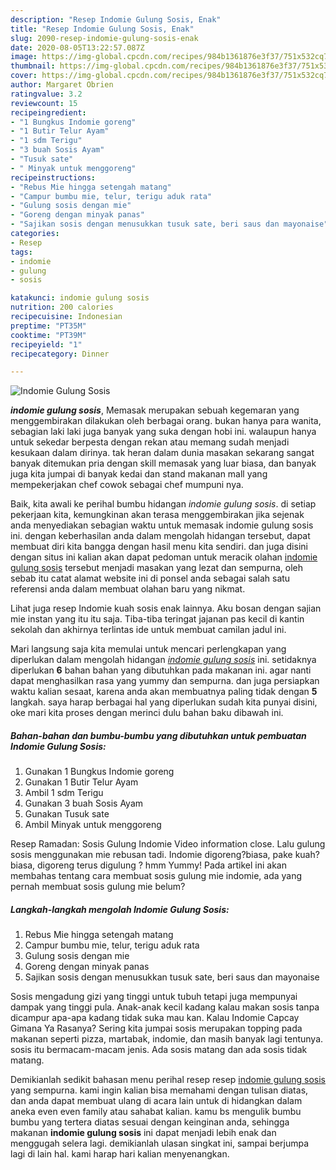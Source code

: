 ```yaml
---
description: "Resep Indomie Gulung Sosis, Enak"
title: "Resep Indomie Gulung Sosis, Enak"
slug: 2090-resep-indomie-gulung-sosis-enak
date: 2020-08-05T13:22:57.087Z
image: https://img-global.cpcdn.com/recipes/984b1361876e3f37/751x532cq70/indomie-gulung-sosis-foto-resep-utama.jpg
thumbnail: https://img-global.cpcdn.com/recipes/984b1361876e3f37/751x532cq70/indomie-gulung-sosis-foto-resep-utama.jpg
cover: https://img-global.cpcdn.com/recipes/984b1361876e3f37/751x532cq70/indomie-gulung-sosis-foto-resep-utama.jpg
author: Margaret Obrien
ratingvalue: 3.2
reviewcount: 15
recipeingredient:
- "1 Bungkus Indomie goreng"
- "1 Butir Telur Ayam"
- "1 sdm Terigu"
- "3 buah Sosis Ayam"
- "Tusuk sate"
- " Minyak untuk menggoreng"
recipeinstructions:
- "Rebus Mie hingga setengah matang"
- "Campur bumbu mie, telur, terigu aduk rata"
- "Gulung sosis dengan mie"
- "Goreng dengan minyak panas"
- "Sajikan sosis dengan menusukkan tusuk sate, beri saus dan mayonaise"
categories:
- Resep
tags:
- indomie
- gulung
- sosis

katakunci: indomie gulung sosis 
nutrition: 200 calories
recipecuisine: Indonesian
preptime: "PT35M"
cooktime: "PT39M"
recipeyield: "1"
recipecategory: Dinner

---
```



![Indomie Gulung Sosis](https://img-global.cpcdn.com/recipes/984b1361876e3f37/751x532cq70/indomie-gulung-sosis-foto-resep-utama.jpg)

<b><i>indomie gulung sosis</i></b>, Memasak merupakan sebuah kegemaran yang menggembirakan dilakukan oleh berbagai orang. bukan hanya para wanita, sebagian laki laki juga banyak yang suka dengan hobi ini. walaupun hanya untuk sekedar berpesta dengan rekan atau memang sudah menjadi kesukaan dalam dirinya. tak heran dalam dunia masakan sekarang sangat banyak ditemukan pria dengan skill memasak yang luar biasa, dan banyak juga kita jumpai di banyak kedai dan stand makanan mall yang mempekerjakan chef cowok sebagai chef mumpuni nya.

Baik, kita awali ke perihal bumbu hidangan <i>indomie gulung sosis</i>. di setiap pekerjaan kita, kemungkinan akan terasa menggembirakan jika sejenak anda menyediakan sebagian waktu untuk memasak indomie gulung sosis ini. dengan keberhasilan anda dalam mengolah hidangan tersebut, dapat membuat diri kita bangga dengan hasil menu kita sendiri. dan juga disini dengan situs ini kalian akan dapat pedoman untuk meracik olahan <u>indomie gulung sosis</u> tersebut menjadi masakan yang lezat dan sempurna, oleh sebab itu catat alamat website ini di ponsel anda sebagai salah satu referensi anda dalam membuat olahan baru yang nikmat.

Lihat juga resep Indomie kuah sosis enak lainnya. Aku bosan dengan sajian mie instan yang itu itu saja. Tiba-tiba teringat jajanan pas kecil di kantin sekolah dan akhirnya terlintas ide untuk membuat camilan jadul ini.


Mari langsung saja kita memulai untuk mencari perlengkapan yang diperlukan dalam mengolah hidangan <u><i>indomie gulung sosis</i></u> ini. setidaknya diperlukan <b>6</b> bahan bahan yang dibutuhkan pada makanan ini. agar nanti dapat menghasilkan rasa yang yummy dan sempurna. dan juga persiapkan waktu kalian sesaat, karena anda akan membuatnya paling tidak dengan <b>5</b> langkah. saya harap berbagai hal yang diperlukan sudah kita punyai disini, oke mari kita proses dengan merinci dulu bahan baku dibawah ini.

<!--inarticleads1-->

##### Bahan-bahan dan bumbu-bumbu yang dibutuhkan untuk pembuatan Indomie Gulung Sosis:

1. Gunakan 1 Bungkus Indomie goreng
1. Gunakan 1 Butir Telur Ayam
1. Ambil 1 sdm Terigu
1. Gunakan 3 buah Sosis Ayam
1. Gunakan Tusuk sate
1. Ambil  Minyak untuk menggoreng


Resep Ramadan: Sosis Gulung Indomie Video information close. Lalu gulung sosis menggunakan mie rebusan tadi. Indomie digoreng?biasa, pake kuah? biasa, digoreng terus digulung ? hmm Yummy! Pada artikel ini akan membahas tentang cara membuat sosis gulung mie indomie, ada yang pernah membuat sosis gulung mie belum? 

<!--inarticleads2-->

##### Langkah-langkah mengolah Indomie Gulung Sosis:

1. Rebus Mie hingga setengah matang
1. Campur bumbu mie, telur, terigu aduk rata
1. Gulung sosis dengan mie
1. Goreng dengan minyak panas
1. Sajikan sosis dengan menusukkan tusuk sate, beri saus dan mayonaise


Sosis mengadung gizi yang tinggi untuk tubuh tetapi juga mempunyai dampak yang tinggi pula. Anak-anak kecil kadang kalau makan sosis tanpa dicampur apa-apa kadang tidak suka mau kan. Kalau Indomie Capcay Gimana Ya Rasanya? Sering kita jumpai sosis merupakan topping pada makanan seperti pizza, martabak, indomie, dan masih banyak lagi tentunya. sosis itu bermacam-macam jenis. Ada sosis matang dan ada sosis tidak matang. 

Demikianlah sedikit bahasan menu perihal resep resep <u>indomie gulung sosis</u> yang sempurna. kami ingin kalian bisa memahami dengan tulisan diatas, dan anda dapat membuat ulang di acara lain untuk di hidangkan dalam aneka even even family atau sahabat kalian. kamu bs mengulik bumbu bumbu yang tertera diatas sesuai dengan keinginan anda, sehingga makanan <b>indomie gulung sosis</b> ini dapat menjadi lebih enak dan menggugah selera lagi. demikianlah ulasan singkat ini, sampai berjumpa lagi di lain hal. kami harap hari kalian menyenangkan.

